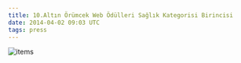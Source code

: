 ```yaml
---
title: 10.Altın Örümcek Web Ödülleri Sağlık Kategorisi Birincisi
date: 2014-04-02 09:03 UTC
tags: press
---
```


![items](articles/2012-06-06-altin-orumcek.png)
